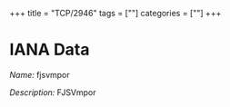 +++
title = "TCP/2946"
tags = [""]
categories = [""]
+++

# IANA Data

_Name:_ fjsvmpor

_Description:_ FJSVmpor

